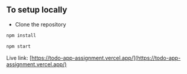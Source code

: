 ## To setup locally

- Clone the repository

```javascript
npm install
```

```javascript
npm start
```

Live link: [https://todo-app-assignment.vercel.app/](https://todo-app-assignment.vercel.app/)
